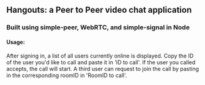 ## Hangouts: a Peer to Peer video chat application
### Built using simple-peer, WebRTC, and simple-signal in Node

#### Usage:
After signing in, a list of all users currently online is displayed. Copy the ID
of the user you'd like to call and paste it in 'ID to call'. If the user you called
accepts, the call will start. A third user can request to join the call by pasting
 in the corresponding roomID in 'RoomID to call'. 
